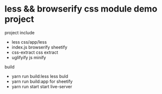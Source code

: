 # less && browserify css module demo project

project include 

- less css/app/less
- index.js browserify sheetify
- css-extract css extract 
- uglifyify js minify

build

- yarn run build:less  less buld
- yarn run build:app for sheetify
- yarn run start start live-server
